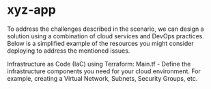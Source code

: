 # xyz-app
To address the challenges described in the scenario, we can design a solution using a combination of cloud services and DevOps practices. Below is a simplified example of the resources you might consider deploying to address the mentioned issues.

Infrastructure as Code (IaC) using Terraform:
Main.tf - Define the infrastructure components you need for your cloud environment. For example, creating a Virtual Network, Subnets, Security Groups, etc.
